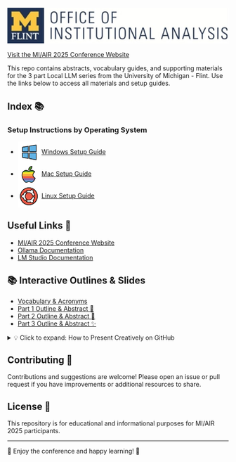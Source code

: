 <p align="center">
  <img src="images/logo_IA.jpg" alt="Conference Logo" width="1000"/>
</p>

[Visit the MI/AIR 2025 Conference Website](https://sites.google.com/miair.org/miair2023/home)

This repo contains abstracts, vocabulary guides, and supporting materials for the 3 part Local LLM series from the University of Michigan - Flint. Use the links below to access all materials and setup guides.

## Index 📚

### Setup Instructions by Operating System
- <a href="setup/WINDOWS_SETUP.md"><img src="images/windows.png" alt="Windows" width="50" style="vertical-align:middle;"/></a> [Windows Setup Guide](setup/WINDOWS_SETUP.md)
- <a href="setup/MAC_SETUP.md"><img src="images/apple.png" alt="Apple" width="50" style="vertical-align:middle;"/></a> [Mac Setup Guide](setup/MAC_SETUP.md)
- <a href="setup/LINUX_SETUP.md"><img src="images/ubuntu.png" alt="Ubuntu" width="50" style="vertical-align:middle;"/></a> [Linux Setup Guide](setup/LINUX_SETUP.md)

## Useful Links 🔗

- [MI/AIR 2025 Conference Website](https://sites.google.com/miair.org/miair2023/home)
- [Ollama Documentation](https://github.com/ollama/ollama/tree/main/docs)
- [LM Studio Documentation](https://lmstudio.ai/docs/app)

## 📚 Interactive Outlines & Slides

- [Vocabulary & Acronyms](docs/vocabulary_and_acronyms.md)
- [Part 1 Outline & Abstract 🤖](abstracts/part1_outline.md)
- [Part 2 Outline & Abstract 🔗](abstracts/part2_outline.md)
- [Part 3 Outline & Abstract ✨](abstracts/part3_outline.md)

<details>
  <summary>💡 Click to expand: How to Present Creatively on GitHub</summary>

  - Use the outlines above for a step-by-step, emoji-enhanced walkthrough.
  - Open [SLIDES.md](SLIDES.md) for a slide-style experience (works with Marp or as a readable Markdown file).
  - See the [Presentation Guide](.github/PRESENTATION_GUIDE.md) for more creative ideas.
  - Join the [Discussions](.github/DISCUSSIONS.md) for Q&A and collaboration.
  - Watch the [demo GIF](.github/assets/demo.gif) for a workflow example.

</details>

## Contributing 🤝

Contributions and suggestions are welcome! Please open an issue or pull request if you have improvements or additional resources to share.

## License 📜

This repository is for educational and informational purposes for MI/AIR 2025 participants.

---

🎉 Enjoy the conference and happy learning! 🎉
